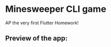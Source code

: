 # Minesweeper CLI game
AP the very first Flutter Homework!

## Preview of the app:
<div id="30990941818"><script type="text/JavaScript" src="https://www.aparat.com/embed/HaxvK?data[rnddiv]=30990941818&data[responsive]=yes"></script></div>
